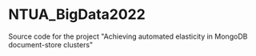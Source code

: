 # NTUA_BigData2022
Source code for the project "Achieving automated elasticity in MongoDB document-store clusters"
